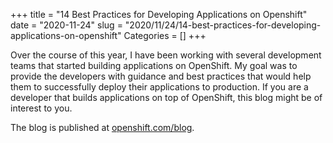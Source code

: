 +++
title = "14 Best Practices for Developing Applications on Openshift"
date = "2020-11-24"
slug = "2020/11/24/14-best-practices-for-developing-applications-on-openshift"
Categories = []
+++

Over the course of this year, I have been working with several development teams that started building applications on OpenShift. My goal was to provide the developers with guidance and best practices that would help them to successfully deploy their applications to production. If you are a developer that builds applications on top of OpenShift, this blog might be of interest to you.

The blog is published at [openshift.com/blog](https://www.openshift.com/blog/14-best-practices-for-developing-applications-on-openshift).

<!--more-->
